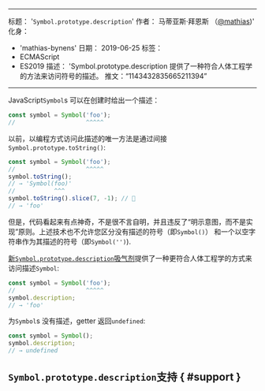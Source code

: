 ***

标题： '`Symbol.prototype.description`'
作者： 马蒂亚斯·拜恩斯 （[@mathias](https://twitter.com/mathias))'
化身：

*   'mathias-bynens'
    日期： 2019-06-25
    标签：
*   ECMAScript
*   ES2019
    描述： 'Symbol.prototype.description 提供了一种符合人体工程学的方法来访问符号的描述。
    推文：“1143432835665211394”

***

JavaScript`Symbol`s 可以在创建时给出一个描述：

```js
const symbol = Symbol('foo');
//                    ^^^^^
```

以前，以编程方式访问此描述的唯一方法是通过间接`Symbol.prototype.toString()`:

```js
const symbol = Symbol('foo');
//                    ^^^^^
symbol.toString();
// → 'Symbol(foo)'
//           ^^^
symbol.toString().slice(7, -1); // 🤔
// → 'foo'
```

但是，代码看起来有点神奇，不是很不言自明，并且违反了“明示意图，而不是实现”原则。上述技术也不允许您区分没有描述的符号（即`Symbol()`） 和一个以空字符串作为其描述的符号（即`Symbol('')`).

[新`Symbol.prototype.description`吸气剂](https://tc39.es/ecma262/#sec-symbol.prototype.description)提供了一种更符合人体工程学的方式来访问描述`Symbol`:

```js
const symbol = Symbol('foo');
//                    ^^^^^
symbol.description;
// → 'foo'
```

为`Symbol`s 没有描述，getter 返回`undefined`:

```js
const symbol = Symbol();
symbol.description;
// → undefined
```

## `Symbol.prototype.description`支持 { #support }

<feature-support chrome="70 /blog/v8-release-70#javascript-language-features"
              firefox="63"
              safari="12.1"
              nodejs="12 https://twitter.com/mathias/status/1120700101637353473"
              babel="yes https://github.com/zloirock/core-js#ecmascript-symbol"></feature-support>
